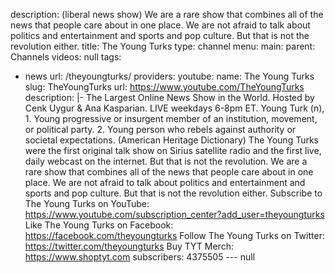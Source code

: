 description: (liberal news show) We are a rare show that combines all of the news
  that people care about in one place. We are not afraid to talk about politics and
  entertainment and sports and pop culture. But that is not the revolution either.
title: The Young Turks
type: channel
menu:
  main:
    parent: Channels
videos: null
tags:
- news
url: /theyoungturks/
providers:
  youtube:
    name: The Young Turks
    slug: TheYoungTurks
    url: https://www.youtube.com/TheYoungTurks
    description: |-
      The Largest Online News Show in the World. Hosted by Cenk Uygur & Ana Kasparian. LIVE weekdays 6-8pm ET.
      Young Turk (n), 1. Young progressive or insurgent member of an institution, movement, or political party. 2. Young person who rebels against authority or societal expectations. (American Heritage Dictionary)
      The Young Turks were the first original talk show on Sirius satellite radio and the first live, daily webcast on the internet. But that is not the revolution.
      We are a rare show that combines all of the news that people care about in one place. We are not afraid to talk about politics and entertainment and sports and pop culture. But that is not the revolution either.
      Subscribe to The Young Turks on YouTube: https://www.youtube.com/subscription_center?add_user=theyoungturks
      Like The Young Turks on Facebook: https://facebook.com/theyoungturks Follow The Young Turks on Twitter: https://twitter.com/theyoungturks
      Buy TYT Merch: https://www.shoptyt.com
    subscribers: 4375505
--- null
